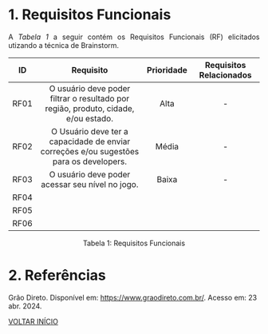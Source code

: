 # 1. Requisitos Funcionais

<p align="justify">A <i>Tabela 1</i> a seguir contém os Requisitos Funcionais (RF) elicitados utizando a técnica de Brainstorm.</p>

|  ID  |                                    Requisito                                            | Prioridade | Requisitos Relacionados |
| :--: | :-------------------------------------------------------------------------------------: | :--------: | :---------------------: |
| RF01 | O usuário deve poder filtrar o resultado por região, produto, cidade, e/ou estado.      |    Alta    |            -            |
| RF02 | O Usuário deve ter a capacidade de enviar correções e/ou sugestões para os developers.  |    Média   |            -            |
| RF03 |                 O usuário deve poder acessar seu nível no jogo.                         |    Baixa   |            -            |
| RF04 |                                                                                         |            |                         |
| RF05 |                                                                                         |            |                         |
| RF06 |                                                                                         |            |                         |

<div style="text-align: center">
<p>Tabela 1: Requisitos Funcionais</p>
</div>

# 2. Referências

Grão Direto. Disponível em: <https://www.graodireto.com.br/>. Acesso em: 23 abr. 2024.

<a href="../README.md">VOLTAR INÍCIO</a>
